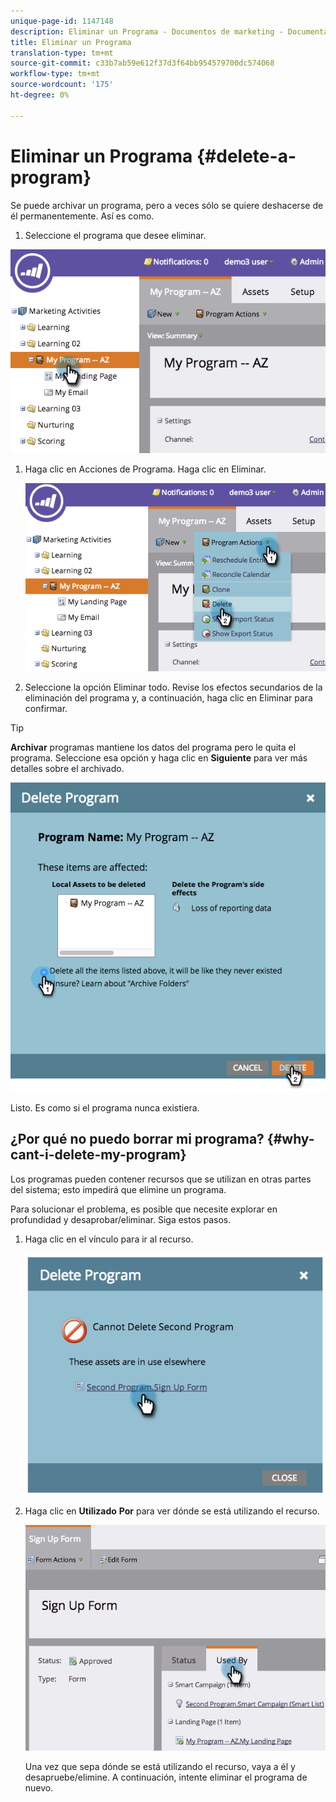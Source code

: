 ```yaml
---
unique-page-id: 1147148
description: Eliminar un Programa - Documentos de marketing - Documentación del producto
title: Eliminar un Programa
translation-type: tm+mt
source-git-commit: c33b7ab59e612f37d3f64bb954579700dc574068
workflow-type: tm+mt
source-wordcount: '175'
ht-degree: 0%

---
```



# Eliminar un Programa {#delete-a-program}

Se puede archivar un programa, pero a veces sólo se quiere deshacerse de él permanentemente. Así es como.

1. Seleccione el programa que desee eliminar.

![](assets/image2014-9-23-15-3a40-3a57.png)

1. Haga clic en Acciones de Programa. Haga clic en Eliminar.

   ![](assets/image2014-9-23-15-3a41-3a11.png)

1. Seleccione la opción Eliminar todo. Revise los efectos secundarios de la eliminación del programa y, a continuación, haga clic en Eliminar para confirmar.

>[!TIP]
>
>**Archivar** programas mantiene los datos del programa pero le quita el programa. Seleccione esa opción y haga clic en **Siguiente** para ver más detalles sobre el archivado.

![](assets/2017-05-05-15-04-15.png)

Listo. Es como si el programa nunca existiera.

## ¿Por qué no puedo borrar mi programa? {#why-cant-i-delete-my-program}

Los programas pueden contener recursos que se utilizan en otras partes del sistema; esto impedirá que elimine un programa.

Para solucionar el problema, es posible que necesite explorar en profundidad y desaprobar/eliminar. Siga estos pasos.

1. Haga clic en el vínculo para ir al recurso.

   ![](assets/image2014-9-23-15-3a42-3a10.png)

1. Haga clic en **Utilizado** **Por** para ver dónde se está utilizando el recurso.

   ![](assets/image2014-9-23-15-3a42-3a57.png)

   Una vez que sepa dónde se está utilizando el recurso, vaya a él y desapruebe/elimine. A continuación, intente eliminar el programa de nuevo.

